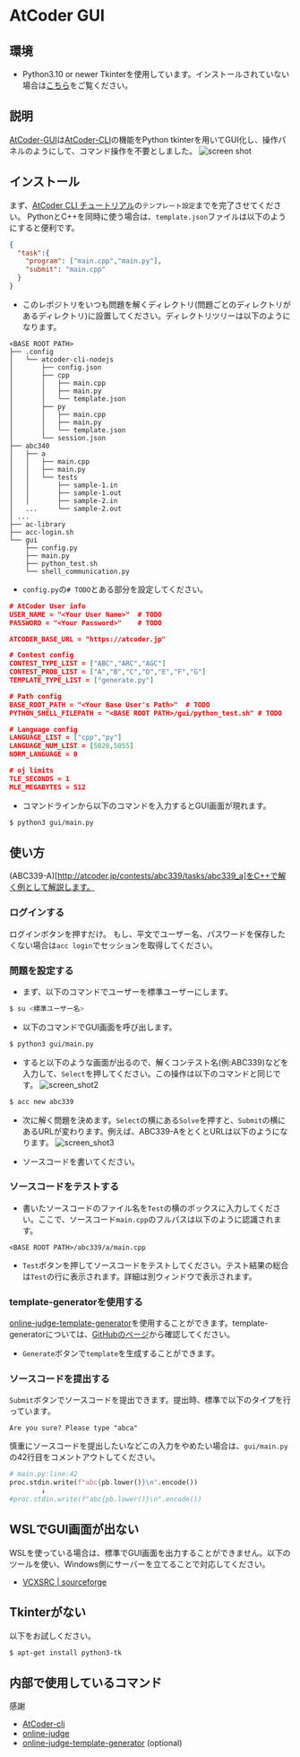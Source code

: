 # AtCoder GUI
## 環境
* Python3.10 or newer
Tkinterを使用しています。インストールされていない場合は[こちら](#tkinterがない)をご覧ください。
## 説明
[AtCoder-GUI](https://github.com/TsuruNoTsurugi/atcoder-gui)は[AtCoder-CLI](https://github.com/Tatamo/atcoder-cli)の機能をPython tkinterを用いてGUI化し、操作パネルのようにして、コマンド操作を不要としました。
![screen shot](docs/img/screen_shot.png)

## インストール
まず、[AtCoder CLI チュートリアル](http://tatamo.81.la/blog/2018/12/07/atcoder-cli-tutorial/)の`テンプレート設定`までを完了させてください。
PythonとC++を同時に使う場合は、`template.json`ファイルは以下のようにすると便利です。

```json:template.json
{
  "task":{
    "program": ["main.cpp","main.py"],
    "submit": "main.cpp"
  }
}
```

* このレポジトリをいつも問題を解くディレクトリ(問題ごとのディレクトリがあるディレクトリ)に設置してください。ディレクトリツリーは以下のようになります。

```text
<BASE ROOT PATH>
├── .config
│   └── atcoder-cli-nodejs
│       ├── config.json
│       ├── cpp
│       │   ├── main.cpp
│       │   ├── main.py
│       │   └── template.json
│       ├── py
│       │   ├── main.cpp
│       │   ├── main.py
│       │   └── template.json
│       └── session.json
├── abc340
│   ├── a
│   │   ├── main.cpp
│   │   ├── main.py
│   │   └── tests
│   │       ├── sample-1.in
│   │       ├── sample-1.out
│   │       ├── sample-2.in
│   ...     └── sample-2.out
│ ...
├── ac-library
├── acc-login.sh
└── gui
    ├── config.py
    ├── main.py
    ├── python_test.sh
    └── shell_communication.py
```
* `config.py`の`# TODO`とある部分を設定してください。

```python:config.json
# AtCoder User info
USER_NAME = "<Your User Name>"  # TODO
PASSWORD = "<Your Password>"    # TODO

ATCODER_BASE_URL = "https://atcoder.jp"

# Contest config
CONTEST_TYPE_LIST = ["ABC","ARC","AGC"]
CONTEST_PROB_LIST = ["A","B","C","D","E","F","G"]
TEMPLATE_TYPE_LIST = ["generate.py"]

# Path config
BASE_ROOT_PATH = "<Your Base User's Path>"  # TODO
PYTHON_SHELL_FILEPATH = "<BASE ROOT PATH>/gui/python_test.sh" # TODO

# Language config
LANGUAGE_LIST = ["cpp","py"]
LANGUAGE_NUM_LIST = [5028,5055]
NORM_LANGUAGE = 0

# oj limits
TLE_SECONDS = 1
MLE_MEGABYTES = 512
```

* コマンドラインから以下のコマンドを入力するとGUI画面が現れます。
```bash
$ python3 gui/main.py
```

## 使い方
(ABC339-A)[http://atcoder.jp/contests/abc339/tasks/abc339_a]をC++で解く例として解説します。
### ログインする
ログインボタンを押すだけ。
もし、平文でユーザー名、パスワードを保存したくない場合は`acc login`でセッションを取得してください。
### 問題を設定する
* まず、以下のコマンドでユーザーを標準ユーザーにします。
```bash
$ su <標準ユーザー名>
```
* 以下のコマンドでGUI画面を呼び出します。
```bash
$ python3 gui/main.py
```
* すると以下のような画面が出るので、解くコンテスト名(例:ABC339)などを入力して、`Select`を押してください。この操作は以下のコマンドと同じです。
![screen_shot2](docs/img/screen_shot2.png)
```bash
$ acc new abc339
```
* 次に解く問題を決めます。`Select`の横にある`Solve`を押すと、`Submit`の横にあるURLが変わります。例えば、ABC339-AをとくとURLは以下のようになります。
![screen_shot3](docs/img/screen_shot3.png)

* ソースコードを書いてください。

### ソースコードをテストする
* 書いたソースコードのファイル名を`Test`の横のボックスに入力してください。ここで、ソースコード`main.cpp`のフルパスは以下のように認識されます。
```
<BASE ROOT PATH>/abc339/a/main.cpp
```
* `Test`ボタンを押してソースコードをテストしてください。テスト結果の総合は`Test`の行に表示されます。詳細は別ウィンドウで表示されます。

### template-generatorを使用する
[online-judge-template-generator](https://github.com/online-judge-tools/template-generator)を使用することができます。template-generatorについては、[GitHubのページ](https://github.com/online-judge-tools/template-generator)から確認してください。
* `Generate`ボタンで`template`を生成することができます。

### ソースコードを提出する
`Submit`ボタンでソースコードを提出できます。提出時、標準で以下のタイプを行っています。
```
Are you sure? Please type "abca"
```
慎重にソースコードを提出したいなどこの入力をやめたい場合は、`gui/main.py`の42行目をコメントアウトしてください。
```python:main.py
# main.py:line:42
proc.stdin.write(f"abc{pb.lower()}\n".encode())
		↓
#proc.stdin.write(f"abc{pb.lower()}\n".encode())
```

## WSLでGUI画面が出ない
WSLを使っている場合は、標準でGUI画面を出力することができません。以下のツールを使い、Windows側にサーバーを立てることで対応してください。
* [VCXSRC | sourceforge](https://sourceforge.net/projects/vcxsrv/)

## Tkinterがない
以下をお試しください。
```bash
$ apt-get install python3-tk
```

## 内部で使用しているコマンド
感謝
* [AtCoder-cli](https://github.com/Tatamo/atcoder-cli)
* [online-judge](https://github.com/online-judge-tools/oj)
* [online-judge-template-generator](https://github.com/online-judge-tools/template-generator) (optional)